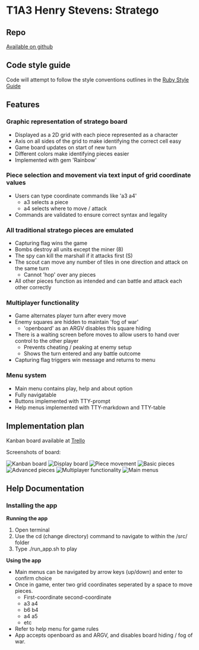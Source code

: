 # T1A3 Henry Stevens: Stratego

## Repo

[Available on github](https://github.com/rhynecs/stratego)

## Code style guide

Code will attempt to follow the style conventions outlines in the [Ruby Style Guide](https://rubystyle.guide/)

## Features

### Graphic representation of stratego board
- Displayed as a 2D grid with each piece represented as a character
- Axis on all sides of the grid to make identifying the correct cell easy
- Game board updates on start of new turn
- Different colors make identifying pieces easier
- Implemented with gem 'Rainbow'

### Piece selection and movement via text input of grid coordinate values
- Users can type coordinate commands like 'a3 a4'
  - a3 selects a piece
  - a4 selects where to move / attack
- Commands are validated to ensure correct syntax and legality

### All traditional stratego pieces are emulated
- Capturing flag wins the game
- Bombs destroy all units except the miner (8)
- The spy can kill the marshall if it attacks first (S)
- The scout can move any number of tiles in one direction and attack on the same turn
  - Cannot 'hop' over any pieces
- All other pieces function as intended and can battle and attack each other correctly

### Multiplayer functionality
- Game alternates player turn after every move
- Enemy squares are hidden to maintain 'fog of war'
  - 'openboard' as an ARGV disables this square hiding
- There is a waiting screen before moves to allow users to hand over control to the other player
  - Prevents cheating / peaking at enemy setup
  - Shows the turn entered and any battle outcome
- Capturing flag triggers win message and returns to menu

### Menu system
- Main menu contains play, help and about option
- Fully navigatable
- Buttons implemented with TTY-prompt
- Help menus implemented with TTY-markdown and TTY-table

## Implementation plan

Kanban board available at [Trello](https://trello.com/b/NukWEPam/t1a3-stratego)

Screenshots of board:

![Kanban board](./docs/whole_kanban.png)
![Display board](./docs/display_board.png)
![Piece movement](./docs/piece_movement.png)
![Basic pieces](./docs/basic_pieces.png)
![Advanced pieces](./docs/advanced_pieces.png)
![Multiplayer functionality](./docs/multiplayer.png)
![Main menus](./docs/main_menu.png)

## Help Documentation

### Installing the app

**Running the app**
1) Open terminal
2) Use the cd (change directory) command to navigate to within the /src/ folder
3) Type ./run_app.sh to play

**Using the app**
- Main menus can be navigated by arrow keys (up/down) and enter to confirm choice
- Once in game, enter two grid coordinates seperated by a space to move pieces.
  - First-coordinate second-coordinate
  - a3 a4
  - b6 b4
  - a4 a5
  - etc
- Refer to help menu for game rules
- App accepts openboard as and ARGV, and disables board hiding / fog of war.
